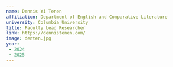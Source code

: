 ```yaml
---
name: Dennis Yi Tenen
affiliation: Department of English and Comparative Literature
university: Columbia University
title: Faculty Lead Researcher
link: https://dennistenen.com/
image: denten.jpg
year:
 - 2024
 - 2025
---
```

